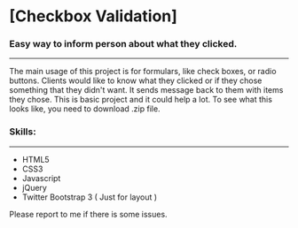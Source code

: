 [Checkbox Validation]
===

### Easy way to inform person about what they clicked.
------------------------------------------------------

The main usage of this project is for formulars, like check boxes, or radio buttons. Clients would like to know what they clicked or if they chose something that they didn't want. It sends message back to them with items they chose. This is basic project and it could help a lot. To see what this looks like, you need to download .zip file. 

### Skills:
-----------
* HTML5
* CSS3
* Javascript
* jQuery
* Twitter Bootstrap 3 ( Just for layout )

Please report to me if there is some issues. 